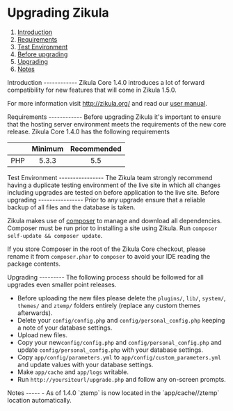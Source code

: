 Upgrading Zikula
================

  1. [Introduction](#introduction)
  2. [Requirements](#requirements)
  3. [Test Environment](#testenv)
  4. [Before upgrading](#beforeupgrading)
  5. [Upgrading](#upgrading)
  6. [Notes](#notes)

<a name="introduction" />
Introduction
------------
Zikula Core 1.4.0 introduces a lot of forward compatibility for new features
that will come in Zikula 1.5.0.

For more information visit http://zikula.org/ and read our [user manual](https://github.com/zikula/zikula-docs/tree/master/Users%20Manual).

<a name="requirements" />
Requirements
------------
Before upgrading Zikula it's important to ensure that the hosting server environment
meets the requirements of the new core release. Zikula Core 1.4.0 has the following 
requirements

|               | Minimum       | Recommended  |
| ------------- |:-------------:| :-----------:|
| PHP           | 5.3.3         | 5.5          |

<a name="testenv" />
Test Environment
----------------
The Zikula team strongly recommend having a duplicate testing environment of the live 
site in which all changes including upgrades are tested on before application to the 
live site.

<a name="beforeupgrading" />
Before upgrading
----------------
Prior to any upgrade ensure that a reliable backup of all files and the database
is taken.

Zikula makes use of [composer](http://getcomposer.org/) to manage and download
all dependencies. Composer must be run prior to installing a site using Zikula.
Run `composer self-update && composer update`. 

If you store Composer in the root of the Zikula Core checkout, please
rename it from `composer.phar` to `composer` to avoid your IDE reading
the package contents.

<a name="upgrading" />
Upgrading
---------
The following process should be followed for all upgrades even smaller point releases.

  - Before uploading the new files please delete the `plugins/`, `lib/`, `system/`,
    `themes/` and `ztemp/` folders entirely (replace any custom themes afterwards).
  - Delete your `config/config.php` and `config/personal_config.php` keeping a note
    of your database settings.
  - Upload new files.
  - Copy your new`config/config.php` and `config/personal_config.php` and update
    `config/personal_config.php` with your database settings.
  - Copy `app/config/parameters.yml` to `app/config/custom_parameters.yml` and update
    values with your database settings.
  - Make `app/cache` and `app/logs` writable.
  - Run `http://yoursiteurl/upgrade.php` and follow any on-screen prompts.

<a name="notes" />
Notes
-----
  - As of 1.4.0 `ztemp` is now located in the `app/cache/<kernel-mode>/ztemp` location automatically.
